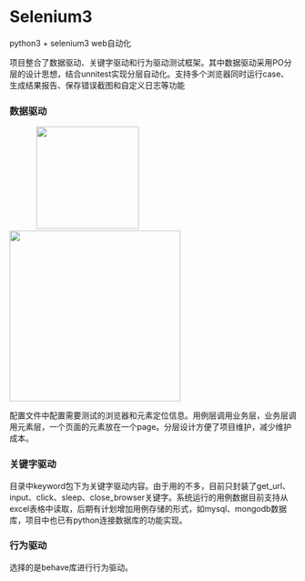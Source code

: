 # Selenium3
python3 + selenium3 web自动化

项目整合了数据驱动、关键字驱动和行为驱动测试框架。其中数据驱动采用PO分层的设计思想，结合unnitest实现分层自动化。支持多个浏览器同时运行case、生成结果报告、保存错误截图和自定义日志等功能



### 数据驱动
&nbsp;&nbsp;&nbsp;&nbsp;&nbsp;&nbsp;&nbsp;&nbsp;&nbsp;&nbsp;&nbsp;&nbsp;<img src="https://github.com/guojiaxing1995/Selenium3/blob/master/github_img/数据驱动.png" width="180" />&nbsp;&nbsp;&nbsp;&nbsp;&nbsp;&nbsp;&nbsp;&nbsp;&nbsp;&nbsp;&nbsp;&nbsp;<img src="https://github.com/guojiaxing1995/Selenium3/blob/master/github_img/配置文件.png"  width="300"/>

配置文件中配置需要测试的浏览器和元素定位信息。用例层调用业务层，业务层调用元素层，一个页面的元素放在一个page。分层设计方便了项目维护，减少维护成本。


### 关键字驱动

目录中keyword包下为关键字驱动内容。由于用的不多，目前只封装了get_url、input、click、sleep、close_browser关键字。系统运行的用例数据目前支持从excel表格中读取，后期有计划增加用例存储的形式，如mysql、mongodb数据库，项目中也已有python连接数据库的功能实现。

### 行为驱动

选择的是behave库进行行为驱动。

